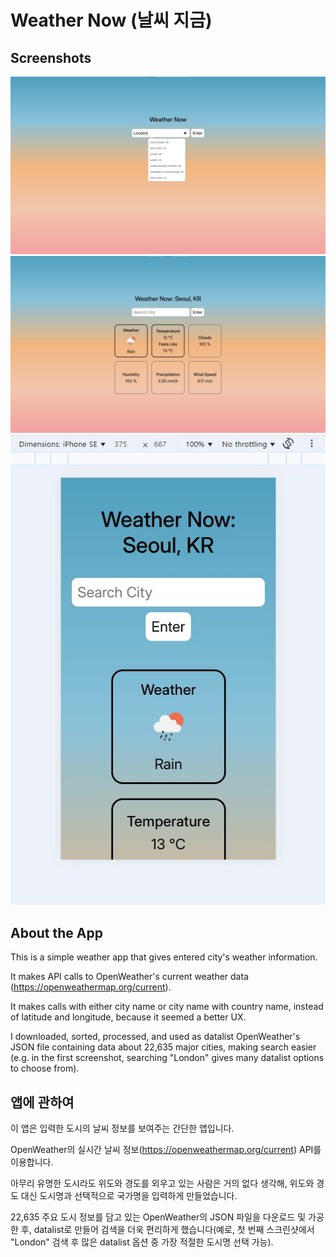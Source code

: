 # Weather Now (날씨 지금)

## Screenshots

![weather now screenshot #1](screenshots/weather-now-screenshot1.jpg)
![weather now screenshot #2](screenshots/weather-now-screenshot2.jpg)
![weather now screenshot #3 - responsive](screenshots/weather-now-screenshot3-responsive.jpg)

## About the App

This is a simple weather app that gives entered city's weather information.

It makes API calls to OpenWeather's current weather data (https://openweathermap.org/current).

It makes calls with either city name or city name with country name, instead of latitude and longitude, because it seemed a better UX.

I downloaded, sorted, processed, and used as datalist OpenWeather's JSON file containing data about 22,635 major cities, making search easier (e.g. in the first screenshot, searching "London" gives many datalist options to choose from).

## 앱에 관하여

이 앱은 입력한 도시의 날씨 정보를 보여주는 간단한 앱입니다.

OpenWeather의 실시간 날씨 정보(https://openweathermap.org/current) API를 이용합니다.

아무리 유명한 도시라도 위도와 경도를 외우고 있는 사람은 거의 없다 생각해, 위도와 경도 대신 도시명과 선택적으로 국가명을 입력하게 만들었습니다.

22,635 주요 도시 정보를 담고 있는 OpenWeather의 JSON 파일을 다운로드 및 가공한 후, datalist로 만들어 검색을 더욱 편리하게 했습니다(예로, 첫 번째 스크린샷에서 "London" 검색 후 많은 datalist 옵션 중 가장 적절한 도시명 선택 가능).
